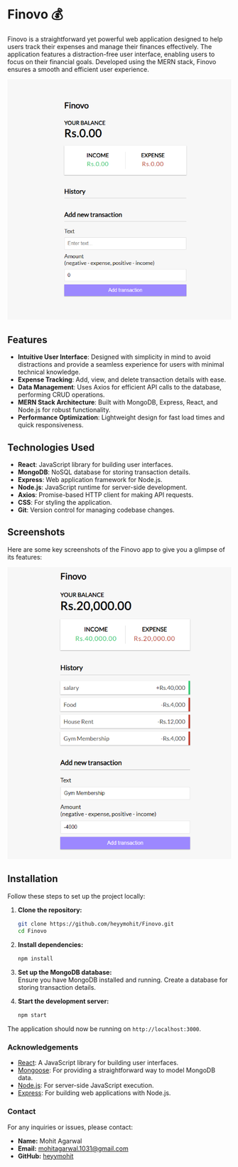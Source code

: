 # Finovo 💰

Finovo is a straightforward yet powerful web application designed to help users track their expenses and manage their finances effectively. The application features a distraction-free user interface, enabling users to focus on their financial goals. Developed using the MERN stack, Finovo ensures a smooth and efficient user experience.

![Finovo](assests/home.png)

## Features

- **Intuitive User Interface**: Designed with simplicity in mind to avoid distractions and provide a seamless experience for users with minimal technical knowledge.
- **Expense Tracking**: Add, view, and delete transaction details with ease.
- **Data Management**: Uses Axios for efficient API calls to the database, performing CRUD operations.
- **MERN Stack Architecture**: Built with MongoDB, Express, React, and Node.js for robust functionality.
- **Performance Optimization**: Lightweight design for fast load times and quick responsiveness.

## Technologies Used

- **React**: JavaScript library for building user interfaces.
- **MongoDB**: NoSQL database for storing transaction details.
- **Express**: Web application framework for Node.js.
- **Node.js**: JavaScript runtime for server-side development.
- **Axios**: Promise-based HTTP client for making API requests.
- **CSS**: For styling the application.
- **Git**: Version control for managing codebase changes.

## Screenshots
Here are some key screenshots of the Finovo app to give you a glimpse of its features:

![Transactions Page](assests/delete_transaction.png)

## Installation

Follow these steps to set up the project locally:

1. **Clone the repository:**
    ```bash
    git clone https://github.com/heyymohit/Finovo.git
    cd Finovo
    ```

2. **Install dependencies:**
    ```bash
    npm install
    ```

3. **Set up the MongoDB database:**  
   Ensure you have MongoDB installed and running. Create a database for storing transaction details.

4. **Start the development server:**
    ```bash
    npm start
    ```

The application should now be running on `http://localhost:3000`.

### Acknowledgements

- [React](https://reactjs.org/): A JavaScript library for building user interfaces.
- [Mongoose](https://mongoosejs.com/): For providing a straightforward way to model MongoDB data.
- [Node.js](https://nodejs.org/): For server-side JavaScript execution.
- [Express](https://expressjs.com/): For building web applications with Node.js.

### Contact

For any inquiries or issues, please contact:

- **Name:** Mohit Agarwal
- **Email:** [mohitagarwal.1031@gmail.com](mailto:your.email@example.com)
- **GitHub:** [heyymohit](https://github.com/heyymohit)
